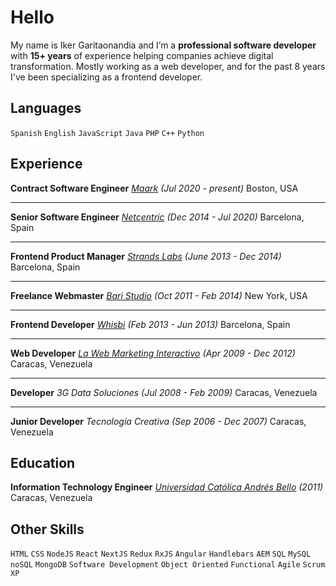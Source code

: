 # Hello

My name is Iker Garitaonandia and I’m a **professional software developer** with **15+ years** of experience helping companies achieve digital transformation. Mostly working as a web developer, and for the past 8 years I've been specializing as a frontend developer.

## Languages

`Spanish` `English` `JavaScript` `Java` `PHP` `C++` `Python`

## Experience

**Contract Software Engineer**
*[Maark][maark] (Jul 2020 - present)*
Boston, USA

---
**Senior Software Engineer**
*[Netcentric][3] (Dec 2014 - Jul 2020)*
Barcelona, Spain

---
**Frontend Product Manager**
*[Strands Labs][4] (June 2013 - Dec 2014)*
Barcelona, Spain

---
**Freelance Webmaster**
*[Bari Studio][5] (Oct 2011 - Feb 2014)*
New York, USA

---
**Frontend Developer**
*[Whisbi][6] (Feb 2013 - Jun 2013)*
Barcelona, Spain

---
**Web Developer**
*[La Web Marketing Interactivo][7] (Apr 2009 - Dec 2012)*
Caracas, Venezuela

---
**Developer**
*3G Data Soluciones (Jul 2008 - Feb 2009)*
Caracas, Venezuela

---
**Junior Developer**
*Tecnología Creativa (Sep 2006 - Dec 2007)*
Caracas, Venezuela

## Education
**Information Technology Engineer**
*[Universidad Católica Andrés Bello][2] (2011)*
Caracas, Venezuela

## Other Skills

`HTML` `CSS`  `NodeJS` `React` `NextJS` `Redux` `RxJS` `Angular` `Handlebars` `AEM` `SQL` `MySQL` `noSQL` `MongoDB` `Software Development` `Object Oriented` `Functional` `Agile` `Scrum` `XP`

[2]: https://www.ucab.edu.ve/
[maark]: https://maark.com
[3]: https://www.netcentric.biz/
[4]: https://strands.com/
[5]: http://www.thebaristudio.com/
[6]: https://www.whisbi.com/
[7]: https://www.lawebmercadeointeractivo.com/
